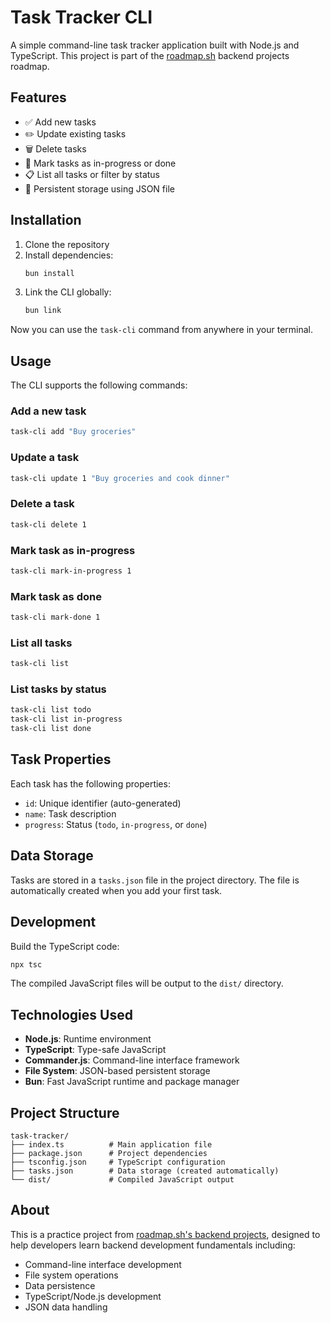 # Task Tracker CLI

A simple command-line task tracker application built with Node.js and TypeScript. This project is part of the [roadmap.sh](https://roadmap.sh/projects/task-tracker) backend projects roadmap.

## Features

- ✅ Add new tasks
- ✏️ Update existing tasks
- 🗑️ Delete tasks
- 📝 Mark tasks as in-progress or done
- 📋 List all tasks or filter by status
- 💾 Persistent storage using JSON file

## Installation

1. Clone the repository
2. Install dependencies:
   ```bash
   bun install
   ```
3. Link the CLI globally:
   ```bash
   bun link
   ```

Now you can use the `task-cli` command from anywhere in your terminal.

## Usage

The CLI supports the following commands:

### Add a new task
```bash
task-cli add "Buy groceries"
```

### Update a task
```bash
task-cli update 1 "Buy groceries and cook dinner"
```

### Delete a task
```bash
task-cli delete 1
```

### Mark task as in-progress
```bash
task-cli mark-in-progress 1
```

### Mark task as done
```bash
task-cli mark-done 1
```

### List all tasks
```bash
task-cli list
```

### List tasks by status
```bash
task-cli list todo
task-cli list in-progress
task-cli list done
```

## Task Properties

Each task has the following properties:
- `id`: Unique identifier (auto-generated)
- `name`: Task description
- `progress`: Status (`todo`, `in-progress`, or `done`)

## Data Storage

Tasks are stored in a `tasks.json` file in the project directory. The file is automatically created when you add your first task.

## Development

Build the TypeScript code:
```bash
npx tsc
```

The compiled JavaScript files will be output to the `dist/` directory.

## Technologies Used

- **Node.js**: Runtime environment
- **TypeScript**: Type-safe JavaScript
- **Commander.js**: Command-line interface framework
- **File System**: JSON-based persistent storage
- **Bun**: Fast JavaScript runtime and package manager

## Project Structure

```
task-tracker/
├── index.ts          # Main application file
├── package.json      # Project dependencies
├── tsconfig.json     # TypeScript configuration
├── tasks.json        # Data storage (created automatically)
└── dist/             # Compiled JavaScript output
```

## About

This is a practice project from [roadmap.sh's backend projects](https://roadmap.sh/projects/task-tracker), designed to help developers learn backend development fundamentals including:

- Command-line interface development
- File system operations
- Data persistence
- TypeScript/Node.js development
- JSON data handling
